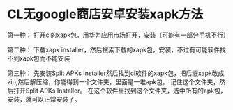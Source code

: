 # CL无google商店安卓安装xapk方法
第一种：
打开cl的xapk包，用华为应用市场打开，安装（可能有一部分手机不行）

第二种：
下载xapk installer，然后搜索下载的xapk包，安装，不过有可能软件找不到xapk包而不能安装

第三种：
先安装Split APKs Installer然后找到cl软件的xapk包，把后缀xapk改成zip,然后解压缩，你能得到一个文件夹，里面是一堆apk包。
记住这个文件夹，然后打开Split APKs Installer。
在这个软件里找到这个文件夹，选中所有的apk包，安装，就可以正常安装了。
